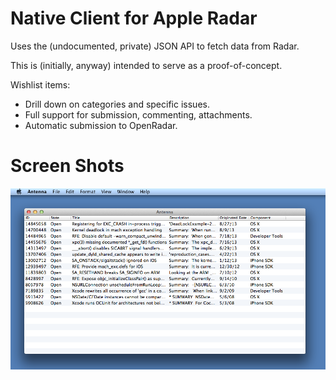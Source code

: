 # Native Client for Apple Radar

Uses the (undocumented, private) JSON API to fetch data from Radar.

This is (initially, anyway) intended to serve as a proof-of-concept.

Wishlist items:

* Drill down on categories and specific issues.
* Full support for submission, commenting, attachments.
* Automatic submission to OpenRadar.

# Screen Shots
![Radar List](Documentation/radar_summary_screenshot.png)
